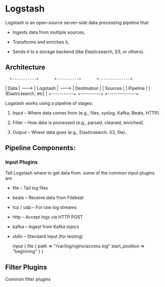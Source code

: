 # Logstash

Logstash is an open-source server-side data processing pipeline that:

- Ingests data from multiple sources,

- Transforms and enriches it,

- Sends it to a storage backend (like Elasticsearch, S3, or others).


## Architecture
	  +-----------+       +----------+       +--------------+
  | Data      | --->  | Logstash | --->  | Destination  |
  | Sources   |       | Pipeline |       | (Elasticsearch, etc) |
  +-----------+       +----------+       +--------------+

Logstash works using a pipeline of stages:

1. Input – Where data comes from (e.g., files, syslog, Kafka, Beats, HTTP).

2. Filter – How data is processed (e.g., parsed, cleaned, enriched).

3. Output – Where data goes (e.g., Elasticsearch, S3, file).

## Pipeline Components:

### Input Plugins

Tell Logstash where to get data from. some of the common input plugins are

- file – Tail log files

- beats – Receive data from Filebeat

- tcp / udp – For raw log streams

- http – Accept logs via HTTP POST

- kafka – Ingest from Kafka topics

- stdin – Standard input (for testing)


	input {
  file {
    path => "/var/log/nginx/access.log"
    start_position => "beginning"
  }
}


## Filter Plugins

Common filter plugins
